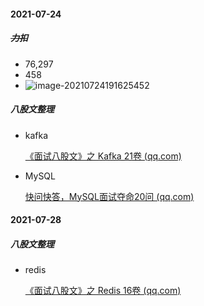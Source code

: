 #### 2021-07-24

##### ~~力扣~~

- 76,297
- 458
- ![image-20210724191625452](https://gitee.com/xk39/typora-imgs/raw/master/imgs/image-20210724191625452.png)

##### 八股文整理

- kafka

  [《面试八股文》之 Kafka 21卷 (qq.com)](https://mp.weixin.qq.com/s/xUG9c3FC39DJlJqeXcEDKg)

- MySQL

  [快问快答，MySQL面试夺命20问 (qq.com)](https://mp.weixin.qq.com/s/aiD91w3ez48o-SiOAOSK-A)

#### 2021-07-28

##### 八股文整理

- redis

  [《面试八股文》之 Redis 16卷 (qq.com)](https://mp.weixin.qq.com/s/SbWlw7XyKNtrwi_syk1eaQ)

